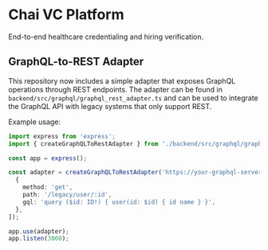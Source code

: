 # Chai VC Platform

End-to-end healthcare credentialing and hiring verification.

## GraphQL-to-REST Adapter

This repository now includes a simple adapter that exposes GraphQL operations through REST endpoints.  The adapter can be found in `backend/src/graphql/graphql_rest_adapter.ts` and can be used to integrate the GraphQL API with legacy systems that only support REST.

Example usage:

```ts
import express from 'express';
import { createGraphQLToRestAdapter } from './backend/src/graphql/graphql_rest_adapter';

const app = express();

const adapter = createGraphQLToRestAdapter('https://your-graphql-server.com/graphql', [
  {
    method: 'get',
    path: '/legacy/user/:id',
    gql: 'query ($id: ID!) { user(id: $id) { id name } }',
  },
]);

app.use(adapter);
app.listen(3000);
```
